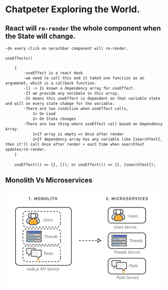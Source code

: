# Chatpeter Exploring the World.

## React will `re-render` the whole component when the State will change.

    -On every click on serachbar component will re-render.

`useEffects()`

```Use Effect
    {
        -useEffect is a react Hook
        -we need to call this and it taked one function as an argumenet, which is a callback function.
        -[] -> Is known a dependency array for useEffect.
        -If we provide any veribale in this array,
        -It means this useEffect is dependent on that variable state and will on every state chabge for the variable.
        -There are two condition when useEffect calls,
            1> On Load
            2> On State chnages
        -There are two thing where useEffect call based on Dependency Array.
            1>If array is empty => Once after render
            2>If dependency array has any variable like [searchText], then it'll call Once after render + each time when searchText updates/re-render.
    }

    useEffect(() => {}, []); or useEffect(() => {}, [searchText]);

```

## Monolith Vs Microservices

![Alt Text](./monolith-microservices.png)
